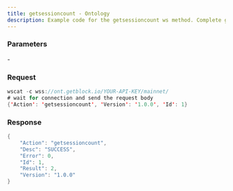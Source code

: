 ```yaml
---
title: getsessioncount - Ontology
description: Example code for the getsessioncount ws method. Сomplete guide on how to use getsessioncount ws in GetBlock.io Web3 documentation.
---
```


### Parameters


\-

### Request

``` java
wscat -c wss://ont.getblock.io/YOUR-API-KEY/mainnet/ 
# wait for connection and send the request body 
{'Action': 'getsessioncount', 'Version': '1.0.0', 'Id': 1}
```

###  Response

``` java
{
    "Action": "getsessioncount",
    "Desc": "SUCCESS",
    "Error": 0,
    "Id": 1,
    "Result": 2,
    "Version": "1.0.0"
}
```

